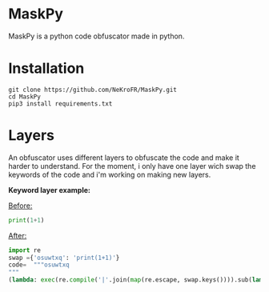 # MaskPy

MaskPy is a python code obfuscator made in python.

# Installation

```
git clone https://github.com/NeKroFR/MaskPy.git
cd MaskPy
pip3 install requirements.txt
```

# Layers

An obfuscator uses different layers to obfuscate the code and make it harder to understand.
For the moment, i only have one layer wich swap the keywords of the code and i'm working on making new layers.

**Keyword layer example:**

<ins>Before:</ins>
```py
print(1+1)
```
<ins>After:</ins>
```py
import re
swap ={'osuwtxq': 'print(1+1)'}
code=  """osuwtxq
"""
(lambda: exec(re.compile('|'.join(map(re.escape, swap.keys()))).sub(lambda match: swap[match.group(0)], code)))()
```
